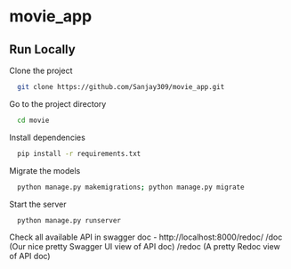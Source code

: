 
# movie_app



## Run Locally

Clone the project

```bash
  git clone https://github.com/Sanjay309/movie_app.git
```

Go to the project directory

```bash
  cd movie
```

Install dependencies

```bash
  pip install -r requirements.txt
```
Migrate the models

```bash
  python manage.py makemigrations; python manage.py migrate
```

Start the server

```bash
  python manage.py runserver
```

Check all available API in swagger doc - http://localhost:8000/redoc/
    /doc (Our nice pretty Swagger UI view of API doc)
    /redoc (A pretty Redoc view of API doc)


